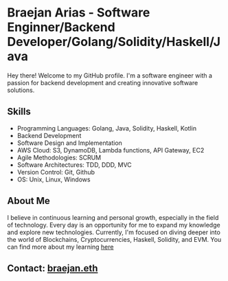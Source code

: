 # Braejan Arias - Software Enginner/Backend Developer/Golang/Solidity/Haskell/Java

Hey there! Welcome to my GitHub profile. I'm a software engineer with a passion for backend development and creating innovative software solutions.

## Skills

- Programming Languages: Golang, Java, Solidity, Haskell, Kotlin
- Backend Development
- Software Design and Implementation
- AWS Cloud: S3, DynamoDB, Lambda functions, API Gateway, EC2
- Agile Methodologies: SCRUM
- Software Architectures: TDD, DDD, MVC
- Version Control: Git, Github
- OS: Unix, Linux, Windows

## About Me

I believe in continuous learning and personal growth, especially in the field of technology. Every day is an opportunity for me to expand my knowledge and explore new technologies. Currently, I'm focused on diving deeper into the world of Blockchains, Cryptocurrencies, Haskell, Solidity, and EVM. You can find more about my learning [here](https://platzi.com/p/BrayanAriasH/)

## Contact: [braejan.eth](https://braejan.eth.limo)
